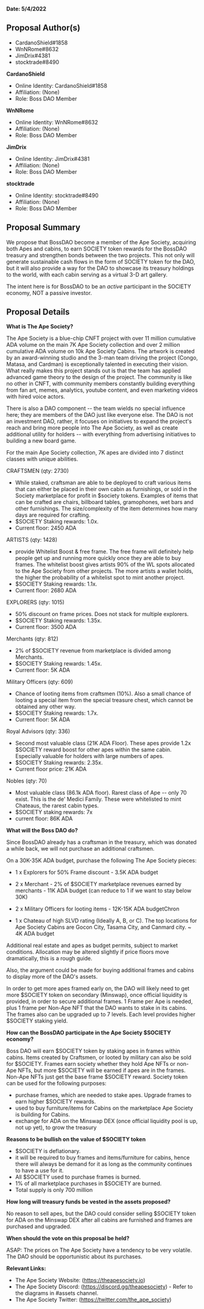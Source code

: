 **Date: 5/4/2022**

## Proposal Author(s)
* CardanoShield#1858
* WnNRome#8632
* JimDrix#4381
* stocktrade#8490

**CardanoShield**
* Online Identity: CardanoShield#1858
* Affiliation: (None)
* Role: Boss DAO Member

**WnNRome**
* Online Identity: WnNRome#8632
* Affiliation: (None)
* Role: Boss DAO Member

**JimDrix**
* Online Identity: JimDrix#4381
* Affiliation: (None)
* Role: Boss DAO Member

**stocktrade**
* Online Identity: stocktrade#8490
* Affiliation: (None)
* Role: Boss DAO Member

## Proposal Summary
We propose that BossDAO become a member of the Ape Society, acquiring both Apes and cabins, to earn SOCIETY token rewards for the BossDAO treasury and strengthen bonds between the two projects. This not only will generate sustainable cash flows in the form of SOCIETY token for the DAO, but it will also provide a way for the DAO to showcase its treasury holdings to the world, with each cabin serving as a virtual 3-D art gallery. 

The intent here is for BossDAO to be an *active* participant in the SOCIETY economy, NOT a passive investor.

## Proposal Details

**What is The Ape Society?**

The Ape Society is a blue-chip CNFT project with over 11 million cumulative ADA volume on the main 7K Ape Society collection and over 2 million cumulative ADA volume on 10k Ape Society Cabins. The artwork is created by an award-winning studio and the 3-man team driving the project (Congo, Matasa, and Cardman) is exceptionally talented in executing their vision. What really makes this project stands out is that the team has applied advanced game theory to the design of the project. The community is like no other in CNFT, with community members constantly building everything from fan art, memes, analytics, youtube content, and even marketing videos with hired voice actors.

There is also a DAO component -- the team wields no special influence here; they are members of the DAO just like everyone else. The DAO is not an investment DAO, rather, it focuses on initiatives to expand the project's reach and bring more people into The Ape Society, as well as create additional utility for holders -- with everything from advertising initiatives to building a new board game.

For the main Ape Society collection, 7K apes are divided into 7 distinct classes with unique abilities.

CRAFTSMEN (qty: 2730)
* While staked, craftsman are able to be deployed to craft various items that can either be placed in their own cabin as furnishings, or sold in the Society marketplace for profit in $society tokens.  Examples of items that can be crafted are chairs, billboard tables, gramophones, wet bars and other furnishings. The size/complexity of the item determines how many days are required for crafting.
* $SOCIETY Staking rewards: 1.0x.
* Current floor: 2450 ADA

ARTISTS (qty: 1428)
* provide Whitelist Boost & free frame. The free frame will definitely help people get up and running more quickly once they are able to buy frames. The whitelist boost gives artists 90% of the WL spots allocated to the Ape Society from other projects. The more artists a wallet holds, the higher the probability of a whitelist spot to mint another project.
* $SOCIETY Staking rewards: 1.1x.
* Current floor: 2680 ADA 

EXPLORERS (qty: 1015)
* 50% discount on frame prices. Does not stack for multiple explorers.
* $SOCIETY Staking rewards: 1.35x.
* Current floor: 3500 ADA 

Merchants (qty: 812) 
* 2% of $SOCIETY revenue from marketplace is divided among Merchants.
* $SOCIETY Staking rewards: 1.45x.
* Current floor: 5K ADA 

Military Officers (qty: 609) 
* Chance of looting items from craftsmen (10%).  Also a small chance of looting a special item from the special treasure chest, which cannot be obtained any other way.
* $SOCIETY Staking rewards: 1.7x.
* Current floor: 5K ADA 

Royal Advisors (qty: 336) 
* Second most valuable class (21K ADA Floor). These apes provide 1.2x $SOCIETY reward boost for other apes within the same cabin. Especially valuable for holders with large numbers of apes.
* $SOCIETY Staking rewards: 2.35x.
* Current floor price: 21K ADA

Nobles (qty: 70)
* Most valuable class (86.1k ADA floor). Rarest class of Ape -- only 70 exist. This is the de' Medici Family. These were whitelisted to mint Chateaus, the rarest cabin types.
* $SOCIETY staking rewards: 7x
* current floor: 86K ADA

**What will the Boss DAO do?**

Since BossDAO already has a craftsman in the treasury, which was donated a while back, we will not purchase an additional craftsmen.

On a 30K-35K ADA budget, purchase the following The Ape Society pieces:

* 1 x Explorers for 50% Frame discount - 3.5K ADA budget

* 2 x Merchant - 2% of $SOCIETY marketplace revenues earned by merchants - 11K ADA budget (can reduce to 1 if we want to stay below 30K)

* 2 x Military Officers for looting items - 12K-15K ADA budgetChron

* 1 x Chateau of high SLVD rating (Ideally A, B, or C). The top locations for Ape Society Cabins are Gocon City, Tasama City, and Canmard city. ~ 4K ADA budget

Additional real estate and apes as budget permits, subject to market conditions. Allocation may be altered slightly if price floors move dramatically, this is a rough guide.

Also, the argument could be made for buying additional frames and cabins to display more of the DAO's assets.

In order to get more apes framed early on, the DAO will likely need to get more $SOCIETY token on secondary (Minswap), once official liquidity is provided, in order to secure additional frames. 1 Frame per Ape is needed, plus 1 frame per Non-Ape NFT that the DAO wants to stake in its cabins. The frames also can be upgraded up to 7 levels. Each level provides higher $SOCIETY staking yield.

**How can the BossDAO participate in the Ape Society $SOCIETY economy?**

Boss DAO will earn $SOCIETY token by staking apes in frames within cabins. Items created by Craftsmen, or looted by military can also be sold for $SOCIETY. Frames earn society whether they hold Ape NFTs or non-Ape NFTs, but more $SOCIETY will be earned if apes are in the frames.  Non-Ape NFTs just get the base frame $SOCIETY reward.  Society token can be used for the following purposes:

* purchase frames, which are needed to stake apes. Upgrade frames to earn higher $SOCIETY rewards.
* used to buy furniture/items for Cabins on the marketplace Ape Society is building for Cabins.
* exchange for ADA on the Minswap DEX (once official liquidity pool is up, not up yet), to grow the treasury

**Reasons to be bullish on the value of $SOCIETY token**
* $SOCIETY is deflationary. 
* it will be required to buy frames and items/furniture for cabins, hence there will always be demand for it as long as the community continues to have a use for it.
* All $SOCIETY used to purchase frames is burned.
* 1% of all marketplace purchases in $SOCIETY are burned.
* Total supply is only 700 million

**How long will treasury funds be vested in the assets proposed?**

No reason to sell apes, but the DAO could consider selling $SOCIETY token for ADA on the Minswap DEX after all cabins are furnished and frames are purchased and upgraded.

**When should the vote on this proposal be held?**

ASAP: The prices on The Ape Society have a tendency to be very volatile.  The DAO should be opportunistic about its purchases.

**Relevant Links:**
* The Ape Society Website: (https://theapesociety.io)
* The Ape Society Discord: (https://discord.gg/theapesociety) - Refer to the diagrams in #assets channel.
* The Ape Society Twitter: (https://twitter.com/the_ape_society)
